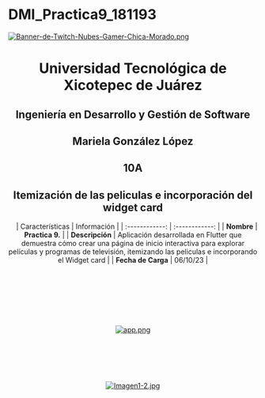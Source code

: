 # DMI_Practica9_181193

[![Banner-de-Twitch-Nubes-Gamer-Chica-Morado.png](https://i.postimg.cc/15q3LFXF/Banner-de-Twitch-Nubes-Gamer-Chica-Morado.png)](https://postimg.cc/MvzwBvyZ)

<div align="center">
  
# Universidad Tecnológica de Xicotepec de Juárez


## Ingeniería en Desarrollo y Gestión de Software
## Mariela González López
## 10A
## Itemización de las peliculas e incorporación del widget card

&nbsp;
&nbsp;
|  Características |  Información |
| :------------: | :------------: |
| **Nombre**  |  **Practica 9.**  |
| **Descripción**  | Aplicación desarrollada en Flutter que demuestra cómo crear una página de inicio interactiva para explorar películas y programas de televisión, itemizando las peliculas e incorporando el Widget card |
|  **Fecha de Carga** | 06/10/23  |

&nbsp;
&nbsp;

&nbsp;
&nbsp;

<br>
<br>

[![app.png](https://i.postimg.cc/NFQqFwxD/app.png)](https://postimg.cc/njSwSgg9)

<br>
<br>
<br>
<br>

[![Imagen1-2.jpg](https://i.postimg.cc/x1swjyVj/Imagen1-2.jpg)](https://postimg.cc/0zwWcSNh)
